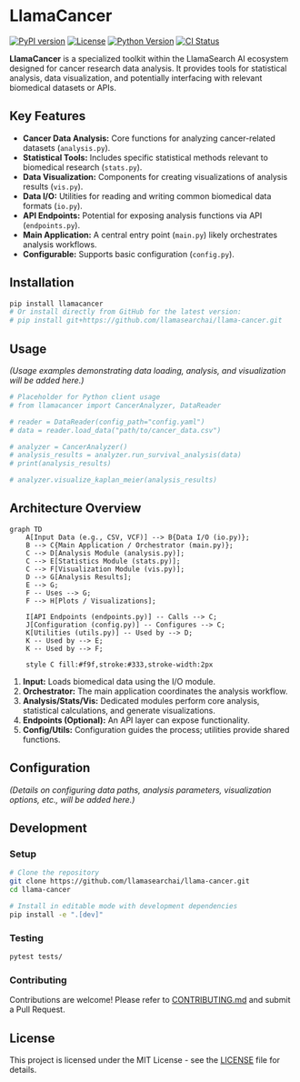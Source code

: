 # LlamaCancer

[![PyPI version](https://img.shields.io/pypi/v/llamacancer.svg)](https://pypi.org/project/llamacancer/)
[![License](https://img.shields.io/github/license/llamasearchai/llama-cancer)](https://github.com/llamasearchai/llama-cancer/blob/main/LICENSE)
[![Python Version](https://img.shields.io/pypi/pyversions/llamacancer.svg)](https://pypi.org/project/llamacancer/)
[![CI Status](https://github.com/llamasearchai/llama-cancer/actions/workflows/llamasearchai_ci.yml/badge.svg)](https://github.com/llamasearchai/llama-cancer/actions/workflows/llamasearchai_ci.yml)

**LlamaCancer** is a specialized toolkit within the LlamaSearch AI ecosystem designed for cancer research data analysis. It provides tools for statistical analysis, data visualization, and potentially interfacing with relevant biomedical datasets or APIs.

## Key Features

- **Cancer Data Analysis:** Core functions for analyzing cancer-related datasets (`analysis.py`).
- **Statistical Tools:** Includes specific statistical methods relevant to biomedical research (`stats.py`).
- **Data Visualization:** Components for creating visualizations of analysis results (`vis.py`).
- **Data I/O:** Utilities for reading and writing common biomedical data formats (`io.py`).
- **API Endpoints:** Potential for exposing analysis functions via API (`endpoints.py`).
- **Main Application:** A central entry point (`main.py`) likely orchestrates analysis workflows.
- **Configurable:** Supports basic configuration (`config.py`).

## Installation

```bash
pip install llamacancer
# Or install directly from GitHub for the latest version:
# pip install git+https://github.com/llamasearchai/llama-cancer.git
```

## Usage

*(Usage examples demonstrating data loading, analysis, and visualization will be added here.)*

```python
# Placeholder for Python client usage
# from llamacancer import CancerAnalyzer, DataReader

# reader = DataReader(config_path="config.yaml")
# data = reader.load_data("path/to/cancer_data.csv")

# analyzer = CancerAnalyzer()
# analysis_results = analyzer.run_survival_analysis(data)
# print(analysis_results)

# analyzer.visualize_kaplan_meier(analysis_results)
```

## Architecture Overview

```mermaid
graph TD
    A[Input Data (e.g., CSV, VCF)] --> B{Data I/O (io.py)};
    B --> C{Main Application / Orchestrator (main.py)};
    C --> D[Analysis Module (analysis.py)];
    C --> E[Statistics Module (stats.py)];
    C --> F[Visualization Module (vis.py)];
    D --> G[Analysis Results];
    E --> G;
    F -- Uses --> G;
    F --> H[Plots / Visualizations];

    I[API Endpoints (endpoints.py)] -- Calls --> C;
    J[Configuration (config.py)] -- Configures --> C;
    K[Utilities (utils.py)] -- Used by --> D;
    K -- Used by --> E;
    K -- Used by --> F;

    style C fill:#f9f,stroke:#333,stroke-width:2px
```

1.  **Input:** Loads biomedical data using the I/O module.
2.  **Orchestrator:** The main application coordinates the analysis workflow.
3.  **Analysis/Stats/Vis:** Dedicated modules perform core analysis, statistical calculations, and generate visualizations.
4.  **Endpoints (Optional):** An API layer can expose functionality.
5.  **Config/Utils:** Configuration guides the process; utilities provide shared functions.

## Configuration

*(Details on configuring data paths, analysis parameters, visualization options, etc., will be added here.)*

## Development

### Setup

```bash
# Clone the repository
git clone https://github.com/llamasearchai/llama-cancer.git
cd llama-cancer

# Install in editable mode with development dependencies
pip install -e ".[dev]"
```

### Testing

```bash
pytest tests/
```

### Contributing

Contributions are welcome! Please refer to [CONTRIBUTING.md](CONTRIBUTING.md) and submit a Pull Request.

## License

This project is licensed under the MIT License - see the [LICENSE](LICENSE) file for details.
